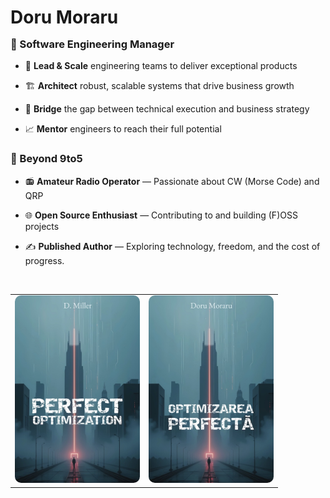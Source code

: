 <div align="left">

  <h1>Doru Moraru</h1>

  <h3 style="margin-top: -3px;">💼 Software Engineering Manager</h3>

  - 🎯 **Lead & Scale** engineering teams to deliver exceptional products

  - 🏗️ **Architect** robust, scalable systems that drive business growth
  
  - 🔧 **Bridge** the gap between technical execution and business strategy

  - 📈 **Mentor** engineers to reach their full potential

  ### 🧩 Beyond 9to5

  - 📻 **Amateur Radio Operator** — Passionate about CW (Morse Code) and QRP

  - 🌐 **Open Source Enthusiast** — Contributing to and building (F)OSS projects
  
  - ✍️ **Published Author** — Exploring technology, freedom, and the cost of progress.

  <br>

  <table>
    <tr>
      <td align="center" width="50%">
        <img src="./images/Perfect-Optimization-Doru-Moraru-D-Miller-en.jpg" alt="Perfect Optimization" width="200" style="border-radius: 10px;"/>
      </td>
      <td align="center" width="50%">
        <img src="./images/Optimizarea-Perfecta-Doru-Moraru-ro.jpg" alt="Optimizarea Perfecta" width="200" style="border-radius: 10px;"/>
      </td>
    </tr>
  </table>

</div>
